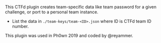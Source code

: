 This CTFd plugin creates team-specific data like team password for a given challenge, or port to a personal team instance.

- List the data in `./team-keys/team-<ID>.json` where ID is CTFd team ID number.

This plugin was used in Ph0wn 2019 and coded by @reyammer.
